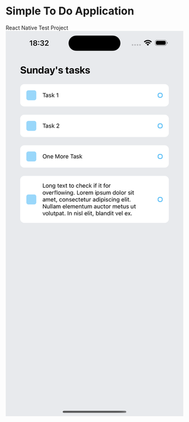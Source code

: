 # **Simple To Do Application**
React Native Test Project
![iOS View](/assets/screenshots/ios-app.png)
